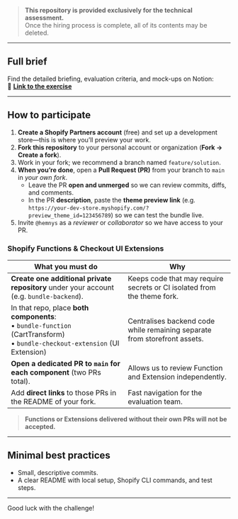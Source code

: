 > **This repository is provided **exclusively** for the technical assessment.**  
> Once the hiring process is complete, all of its contents may be deleted.

---

## Full brief

Find the detailed briefing, evaluation criteria, and mock-ups on Notion:  
🔗 **[Link to the exercise](https://www.notion.so/dtc-pages/Technical-Challenge-Dynamic-Product-Bundle-10-OFF-215075df3d7980809acddb8a95d6db91?source=copy_link)**

---

## How to participate

1. **Create a Shopify Partners account** (free) and set up a development store—this is where you’ll preview your work.  
2. **Fork this repository** to your personal account or organization (**Fork → Create a fork**).  
3. Work in your fork; we recommend a branch named `feature/solution`.  
4. **When you’re done**, open a **Pull Request (PR)** from your branch to `main` in *your own fork*.  
   - Leave the PR **open and unmerged** so we can review commits, diffs, and comments.  
   - In the PR **description**, paste the **theme preview link** (e.g. `https://your-dev-store.myshopify.com/?preview_theme_id=123456789`) so we can test the bundle live.  
5. Invite `@hemnys` as a *reviewer* or *collaborator* so we have access to your PR.

### Shopify Functions & Checkout UI Extensions

| What you must do | Why |
|------------------|-----|
| **Create one additional private repository** under your account (e.g. `bundle-backend`). | Keeps code that may require secrets or CI isolated from the theme fork. |
| In that repo, place **both components**:<br>• `bundle-function` (CartTransform)<br>• `bundle-checkout-extension` (UI Extension) | Centralises backend code while remaining separate from storefront assets. |
| **Open a dedicated PR to `main` for each component** (two PRs total). | Allows us to review Function and Extension independently. |
| Add **direct links** to those PRs in the README of your fork. | Fast navigation for the evaluation team. |

> **Functions or Extensions delivered without their own PRs will not be accepted.**

---

## Minimal best practices

- Small, descriptive commits.  
- A clear README with local setup, Shopify CLI commands, and test steps.  

---

Good luck with the challenge!
